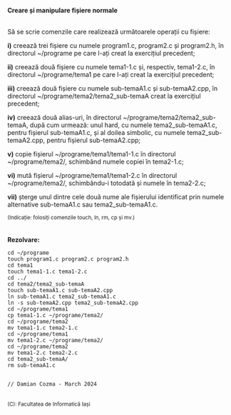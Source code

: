 **Creare și manipulare fișiere normale**
<br>
<br>


Să se scrie comenzile care realizează următoarele operații cu fișiere:

**i)** creează trei fișiere cu numele program1.c, program2.c și program2.h, în directorul ~/programe pe care l-ați creat la exercițiul precedent;

**ii)** creează două fișiere cu numele tema1-1.c și, respectiv, tema1-2.c, în directorul ~/programe/tema1 pe care l-ați creat la exercițiul precedent;

**iii)** creează două fișiere cu numele sub-temaA1.c și sub-temaA2.cpp, în directorul ~/programe/tema2/tema2_sub-temaA creat la exercițiul precedent;

**iv)** creează două alias-uri, în directorul ~/programe/tema2/tema2_sub-temaA, după cum urmează: unul hard, cu numele tema2_sub-temaA1.c, pentru fișierul sub-temaA1.c, și al doilea simbolic, cu numele tema2_sub-temaA2.cpp, pentru fișierul sub-temaA2.cpp;

**v)** copie fișierul ~/programe/tema1/tema1-1.c în directorul ~/programe/tema2/, schimbând numele copiei în tema2-1.c;

**vi)** mută fișierul ~/programe/tema1/tema1-2.c în directorul ~/programe/tema2/, schimbându-i totodată și numele în tema2-2.c;

**vii)** șterge unul dintre cele două nume ale fișierului identificat prin numele alternative sub-temaA1.c sau tema2_sub-temaA1.c.

<sub>(Indicație: folosiți comenzile touch, ln, rm, cp și mv.)</sub>
<br> <br> <br>
**Rezolvare:**

```terminal
cd ~/programe
touch program1.c program2.c program2.h
cd tema1
touch tema1-1.c tema1-2.c
cd ../
cd tema2/tema2_sub-temaA
touch sub-temaA1.c sub-temaA2.cpp
ln sub-temaA1.c tema2_sub-temaA1.c
ln -s sub-temaA2.cpp tema2_sub-temaA2.cpp
cd ~/programe/tema1
cp tema1-1.c ~/programe/tema2/
cd ~/programe/tema2
mv tema1-1.c tema2-1.c
cd ~/programe/tema1
mv tema1-2.c ~/programe/tema2/
cd ~/programe/tema2
mv tema1-2.c tema2-2.c
cd tema2_sub-temaA/
rm sub-temaA1.c


// Damian Cozma - March 2024
```

<br>
<sub>(C): Facultatea de Informatică Iași</sub>
